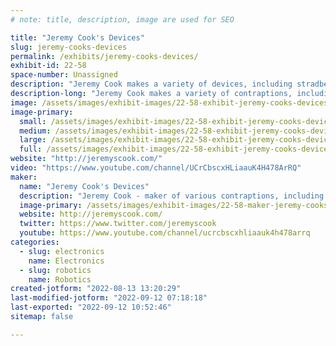 ```yaml
---
# note: title, description, image are used for SEO

title: "Jeremy Cook's Devices"
slug: jeremy-cooks-devices
permalink: /exhibits/jeremy-cooks-devices/
exhibit-id: 22-58
space-number: Unassigned
description: "Jeremy Cook makes a variety of devices, including stradbeests and electronics"
description-long: "Jeremy Cook makes a variety of contraptions, including strandbeests, electronics, and much more!"
image: /assets/images/exhibit-images/22-58-exhibit-jeremy-cooks-devices-43-logo-black1c-youtube-2-crop-stylized4-rounded-2645-large.png
image-primary: 
  small: /assets/images/exhibit-images/22-58-exhibit-jeremy-cooks-devices-43-logo-black1c-youtube-2-crop-stylized4-rounded-2645-small.png
  medium: /assets/images/exhibit-images/22-58-exhibit-jeremy-cooks-devices-43-logo-black1c-youtube-2-crop-stylized4-rounded-2645-medium.png
  large: /assets/images/exhibit-images/22-58-exhibit-jeremy-cooks-devices-43-logo-black1c-youtube-2-crop-stylized4-rounded-2645-large.png
  full: /assets/images/exhibit-images/22-58-exhibit-jeremy-cooks-devices-43-logo-black1c-youtube-2-crop-stylized4-rounded-2645-full.png
website: "http://jeremyscook.com/"
video: "https://www.youtube.com/channel/UCrCbscxHLiaauK4H478ArRQ"
maker: 
  name: "Jeremy Cook's Devices"
  description: "Jeremy Cook - maker of various contraptions, including strandbeests and electronics. Have exhibited before."
  image-primary: /assets/images/exhibit-images/22-58-maker-jeremy-cooks-devices-logo-black1c-youtube-2-crop-stylized4-rounded-medium.png
  website: http://jeremyscook.com/
  twitter: https://www.twitter.com/jeremyscook
  youtube: https://www.youtube.com/channel/ucrcbscxhliaauk4h478arrq
categories: 
  - slug: electronics
    name: Electronics
  - slug: robotics
    name: Robotics
created-jotform: "2022-08-13 13:20:29"
last-modified-jotform: "2022-09-12 07:18:18"
last-exported: "2022-09-12 10:52:46"
sitemap: false

---
```

